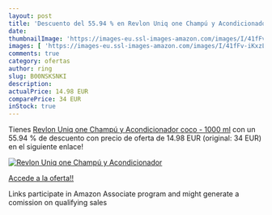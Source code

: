 ```yaml
---
layout: post
title: 'Descuento del 55.94 % en Revlon Uniq one Champú y Acondicionador '
date: 
thumbnailImage: 'https://images-eu.ssl-images-amazon.com/images/I/41fFv-iKxzL._SL200_.jpg'
images: [ 'https://images-eu.ssl-images-amazon.com/images/I/41fFv-iKxzL._SL200_.jpg' ]
comments: true
category: ofertas
author: ring
slug: B00NSKSNKI
description:
actualPrice: 14.98 EUR
comparePrice: 34 EUR
inStock: true
---
```


Tienes [Revlon Uniq one Champú y Acondicionador coco - 1000 ml](https://www.amazon.es/dp/B00NSKSNKI/?tag=tolees-21) con un 55.94 % de descuento con precio de oferta de 14.98 EUR (original: 34 EUR) en el siguiente enlace!

[![Revlon Uniq one Champú y Acondicionador ](https://images-eu.ssl-images-amazon.com/images/I/41fFv-iKxzL._SL200_.jpg)](https://www.amazon.es/dp/B00NSKSNKI/?tag=tolees-21)

[Accede a la oferta!!](https://www.amazon.es/dp/B00NSKSNKI/?tag=tolees-21)

Links participate in Amazon Associate program and might generate a comission on qualifying sales


